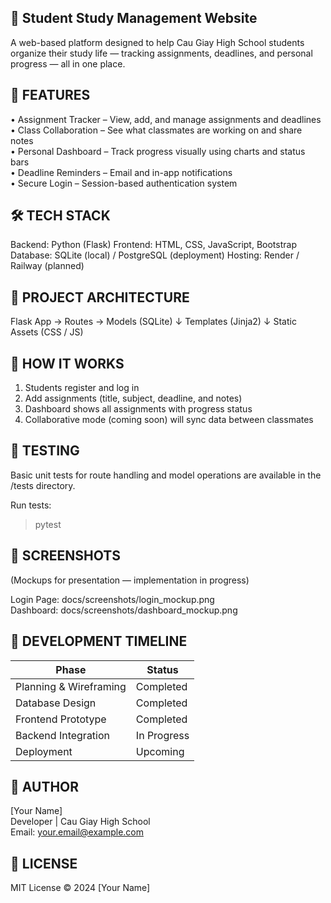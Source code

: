 🧠 Student Study Management Website
--------------------------------

A web-based platform designed to help Cau Giay High School students organize their study life — tracking assignments, deadlines, and personal progress — all in one place.


🚀 FEATURES
-----------
• Assignment Tracker – View, add, and manage assignments and deadlines  
• Class Collaboration – See what classmates are working on and share notes  
• Personal Dashboard – Track progress visually using charts and status bars  
• Deadline Reminders – Email and in-app notifications  
• Secure Login – Session-based authentication system


🛠️ TECH STACK
--------------
Backend: Python (Flask)
Frontend: HTML, CSS, JavaScript, Bootstrap
Database: SQLite (local) / PostgreSQL (deployment)
Hosting: Render / Railway (planned)


🧩 PROJECT ARCHITECTURE
-----------------------
Flask App  →  Routes  →  Models (SQLite)
     ↓
  Templates (Jinja2)
     ↓
Static Assets (CSS / JS)


🧠 HOW IT WORKS
---------------
1. Students register and log in  
2. Add assignments (title, subject, deadline, and notes)  
3. Dashboard shows all assignments with progress status  
4. Collaborative mode (coming soon) will sync data between classmates


🧪 TESTING
----------
Basic unit tests for route handling and model operations are available in the /tests directory.

Run tests:
> pytest


📸 SCREENSHOTS
--------------
(Mockups for presentation — implementation in progress)

Login Page: docs/screenshots/login_mockup.png  
Dashboard: docs/screenshots/dashboard_mockup.png


📅 DEVELOPMENT TIMELINE
-----------------------
Phase                    | Status
-------------------------|---------
Planning & Wireframing   | Completed
Database Design          | Completed
Frontend Prototype       | Completed
Backend Integration      | In Progress
Deployment               | Upcoming


👤 AUTHOR
---------
[Your Name]  
Developer | Cau Giay High School  
Email: your.email@example.com


📜 LICENSE
----------
MIT License © 2024 [Your Name]
